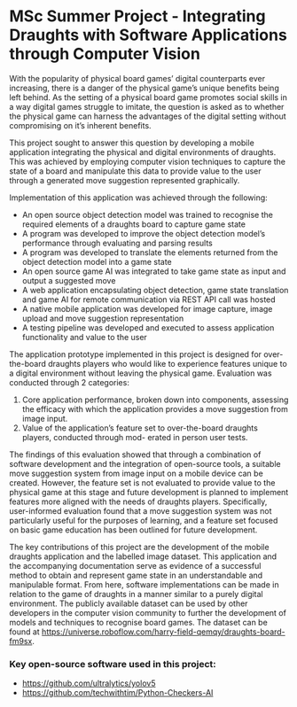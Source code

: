 # MSc Summer Project - Integrating Draughts with Software Applications through Computer Vision  

With the popularity of physical board games’ digital counterparts ever increasing, there is a danger of
the physical game’s unique benefits being left behind. As the setting of a physical board game promotes
social skills in a way digital games struggle to imitate, the question is asked as to whether the physical
game can harness the advantages of the digital setting without compromising on it’s inherent benefits.


This project sought to answer this question by developing a mobile application integrating the physical
and digital environments of draughts. This was achieved by employing computer vision techniques to
capture the state of a board and manipulate this data to provide value to the user through a generated
move suggestion represented graphically.  

Implementation of this application was achieved through the following:
- An open source object detection model was trained to recognise the required elements of a draughts
board to capture game state
- A program was developed to improve the object detection model’s performance through evaluating and parsing results 
- A program was developed to translate the elements returned from the object detection model into a game state 
- An open source game AI was integrated to take game state as input and output a suggested move
- A web application encapsulating object detection, game state translation and game AI for remote communication via REST API call was hosted 
- A native mobile application was developed for image capture, image upload and move suggestion representation
- A testing pipeline was developed and executed to assess application functionality and value to the user 

The application prototype implemented in this project is designed for over-the-board draughts players
who would like to experience features unique to a digital environment without leaving the physical game.
Evaluation was conducted through 2 categories:
1. Core application performance, broken down into components, assessing the efficacy with which the
application provides a move suggestion from image input.
2. Value of the application’s feature set to over-the-board draughts players, conducted through mod-
erated in person user tests.

The findings of this evaluation showed that through a combination of software development and the
integration of open-source tools, a suitable move suggestion system from image input on a mobile device
can be created. However, the feature set is not evaluated to provide value to the physical game at this
stage and future development is planned to implement features more aligned with the needs of draughts
players. Specifically, user-informed evaluation found that a move suggestion system was not particularly
useful for the purposes of learning, and a feature set focused on basic game education has been outlined
for future development.

The key contributions of this project are the development of the mobile draughts application and the
labelled image dataset. This application and the accompanying documentation serve as evidence of a
successful method to obtain and represent game state in an understandable and manipulable format.
From here, software implementations can be made in relation to the game of draughts in a manner
similar to a purely digital environment. The publicly available dataset can be used by other developers
in the computer vision community to further the development of models and techniques to recognise
board games. The dataset can be found at https://universe.roboflow.com/harry-field-qemqy/draughts-board-fm9sx.

### Key open-source software used in this project:
- https://github.com/ultralytics/yolov5
- https://github.com/techwithtim/Python-Checkers-AI

